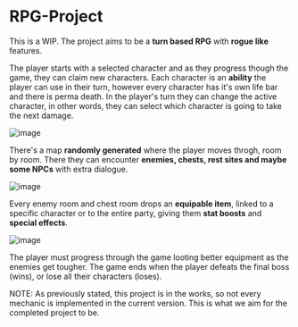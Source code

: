 # RPG-Project
 
This is a WIP. The project aims to be a **turn based RPG** with **rogue like** features. 

The player starts with a selected character and as they progress though the game, they can claim new characters. 
Each character is an **ability** the player can use in their turn, however every character has it's own life bar and there is perma death. 
In the player's turn they can change the active character, in other words, they can select which character is going to take the next damage. 

![image](https://github.com/lugia115/RPG-Project/assets/120431918/279aa395-c4c5-48c7-9aa6-39618ee565d8)


There's a map **randomly generated** where the player moves throgh, room by room. There they can encounter **enemies, chests, rest sites and maybe some NPCs** with extra dialogue.

![image](https://github.com/lugia115/RPG-Project/assets/120431918/9b7b8002-99c3-4cdd-80b3-fd24f6a6b57b)

Every enemy room and chest room drops an **equipable item**, linked to a specific character or to the entire party, giving them **stat boosts** and **special effects**.

![image](https://github.com/lugia115/RPG-Project/assets/120431918/bcc97009-0c1f-458b-8181-f3a51221ab40)

The player must progress through the game looting better equipment as the enemies get tougher. The game ends when the player defeats the final boss (wins), or lose all their characters (loses).

NOTE: As previously stated, this project is in the works, so not every mechanic is implemented in the current version. This is what we aim for the completed project to be.
